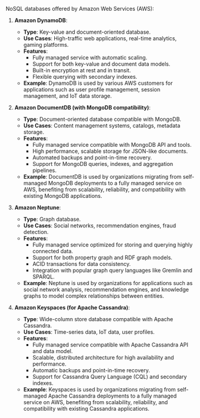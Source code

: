 NoSQL databases offered by Amazon Web Services (AWS):

1. **Amazon DynamoDB**: 
   - **Type**: Key-value and document-oriented database.
   - **Use Cases**: High-traffic web applications, real-time analytics, gaming platforms.
   - **Features**:
     - Fully managed service with automatic scaling.
     - Support for both key-value and document data models.
     - Built-in encryption at rest and in transit.
     - Flexible querying with secondary indexes.
   - **Example**: DynamoDB is used by various AWS customers for applications such as user profile management, session management, and IoT data storage.

2. **Amazon DocumentDB (with MongoDB compatibility)**:
   - **Type**: Document-oriented database compatible with MongoDB.
   - **Use Cases**: Content management systems, catalogs, metadata storage.
   - **Features**:
     - Fully managed service compatible with MongoDB API and tools.
     - High performance, scalable storage for JSON-like documents.
     - Automated backups and point-in-time recovery.
     - Support for MongoDB queries, indexes, and aggregation pipelines.
   - **Example**: DocumentDB is used by organizations migrating from self-managed MongoDB deployments to a fully managed service on AWS, benefiting from scalability, reliability, and compatibility with existing MongoDB applications.

3. **Amazon Neptune**:
   - **Type**: Graph database.
   - **Use Cases**: Social networks, recommendation engines, fraud detection.
   - **Features**:
     - Fully managed service optimized for storing and querying highly connected data.
     - Support for both property graph and RDF graph models.
     - ACID transactions for data consistency.
     - Integration with popular graph query languages like Gremlin and SPARQL.
   - **Example**: Neptune is used by organizations for applications such as social network analysis, recommendation engines, and knowledge graphs to model complex relationships between entities.

4. **Amazon Keyspaces (for Apache Cassandra)**:
   - **Type**: Wide-column store database compatible with Apache Cassandra.
   - **Use Cases**: Time-series data, IoT data, user profiles.
   - **Features**:
     - Fully managed service compatible with Apache Cassandra API and data model.
     - Scalable, distributed architecture for high availability and performance.
     - Automatic backups and point-in-time recovery.
     - Support for Cassandra Query Language (CQL) and secondary indexes.
   - **Example**: Keyspaces is used by organizations migrating from self-managed Apache Cassandra deployments to a fully managed service on AWS, benefiting from scalability, reliability, and compatibility with existing Cassandra applications.

